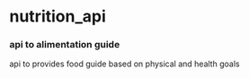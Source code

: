 # nutrition_api


### api to alimentation guide



api to provides food guide based on physical and health goals
